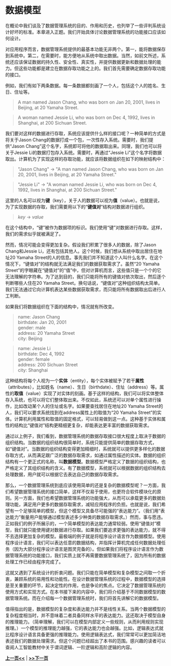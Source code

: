 # 数据模型

在概论中我们谈及了数据管理系统的目的、作用和历史，也列举了一些评判系统设计好坏的标准。本章进入正题。我们开始具体讨论数据管理系统的功能接口应该如何设计。

对应用程序而言，数据管理系统提供的最基本功能无非两个。第一，能将数据保存到系统中。第二，在需要时，能方便地从系统中取出数据。当然，如前文所述，系统还应该保证数据的持久性、安全性、真实性，并提供数据更新和数据处理的能力。但这些功能都是建立在数据存取功能之上的。我们首先需要确定数据存取功能的接口。

例如，我们有如下两条数据。每一条数据都刻画了一个人，包括这个人的姓名、生日、住址等。

> A man named Jason Chang, who was born on Jan 20, 2001, lives in Beijing, at 20 Yamaha Street.

> A woman named Jessie Li, who was born on Dec 4, 1992, lives in Shanghai, at 200 Sichuan Street.

我们要对这样的数据进行存取，系统应该提供什么样的接口呢？一种简单的方式是将关于Jason Chang的数据打成一个包，一次性存入系统。需要时，我们提供“Jason Chang”这个名字，系统即可将他的数据取出来。同理，我们也可以将关于Jessie Li的数据打包存入系统。需要时，再通过“Jessie Li”这个名字将数据取出。计算机为了实现这样的存取功能，就应该将数据组织在如下的映射结构中：

>"Jason Chang" &rarr; "A man named Jason Chang, who was born on Jan 20, 2001, lives in Beijing, at 20 Yamaha Street."

>"Jessie Li" &rarr; "A woman named Jessie Li, who was born on Dec 4, 1992, lives in Shanghai, at 200 Sichuan Street."

这里的人名可以视为**键**（key），关于人的数据可以视为**值**（value）。也就是说，为了实现数据的存取，我们需要用以下的“**键值对**”结构对数据进行组织。

> *key* &rarr; *value* 

在这个结构中，“键”被作为数据项的标识。我们使用“键”对数据进行存取。这样，我们的需求似乎就被满足了。

然而，情况可能会变得更加复杂。假设我们积累了很多人的数据，除了Jason Chang和Jessie Li，还有包括其他人。这个时候，我们想从系统中取出居住在地址20 Yamaha Street的人的信息。事先我们并不知道这个人叫什么名字。在这个情况下，“键值对”的结构就无法满足我们的数据获取需求了。虽然“20 Yamaha Street”的字眼藏在“键值对”的“值”中，但对计算机而言，这些值只是一个个的它无法理解的字符串。为了达到目的，我们只能将所有的键值对依次取出，然后逐个判断哪些人住在20 Yamaha Street。换句话说，“键值对”这种组织结构太简单。我们无法通过它向计算机表达某些数据获取需求，而只能将所有数据取出后进行人工判断。

如果我们将数据组织在下面的结构中，情况就有所改变。

> name: Jason Chang \
> birthdate: Jan 20, 2001 \
> gender: male \
> address: 20 Yamaha Street\
> city: Beijing

> name: Jessie Li \
> birthdate: Dec 4, 1992 \
> gender: female \
> address: 200 Sichuan Street\
> city: Shanghai

这种结构将每个人视为一个**实体**（entity），每个实体被赋予了若干**属性**（attributes），比如姓名（name）、生日（birthdate）、住址（address）等。属性的**取值**（value）实现了对实体的刻画。基于这样的结构，我们可以将实体整体存入系统，也可以将它们整体取出来。不仅如此，系统还可以对单个属性进行操作，比如改动某个人的住址或名字。如果要查找居住在地址20 Yamaha Street的人，我们可以要求系统找到在address属性上的取值为“20 Yamaha Street”的实体。计算机利用属性和取值的固定格式，可以轻易做到这一点。这种基于实体和属性的结构比“键值对”结构更精细更复杂，却能表达更丰富的数据获取需求。

通过以上例子，我们看到，数据管理系统的数据存取接口很大程度上取决于数据的组织结构。当数据的组织结构很简单时，系统只能提供简单的数据存取方式，如“键值对”。当数据的组织结构变得更加精细时，系统就可以提供更多样化的数据存取方式，从而满足跟广泛的数据存取需求，如通过属性描述的实体。数据的组织结构有一个更正式的名称，叫**数据模型**。数据模型严格定义了数据的组织结构，也严格定义了其组织结构的含义。有了数据模型，系统就可以根据数据的组织结构去处理数据，用户就可以根据它去表达自己的数据存取需求。

那么，一个数据管理系统到底应该使用简单的还是复杂的数据模型呢？一方面，我们希望数据管理系统的接口简单，这样不仅易于使用，也更符合软件模块化的原则。另一方面，我们也希望数据管理系统的功能强大，从而可以承载更多的数据处理功能，满足用户更多的数据存取需求，减轻应用程序的负担。也就是说，我们希望有一个足够简单的模型，但这个模型又具备尽可能强的“表达能力”。（我们用“表达能力”衡量用户能够通过模型表述多少种类的数据存取需求。）然而，事与愿违。正如我们的例子所展示的，一个简单模型的表达能力通常较弱。使用“键值对”模型，我们就只能使用键对数据进行存取。如果我们要追求更强的表达能力，就不得不去选择更加复杂的模型。最极端的例子就是将程序设计语言作为数据模型。使用程序设计语言，我们可以表达任意的数据结构，并指挥计算机完成任何数据处理任务（因为大部分程序设计语言是图灵完备的）。但如果我们将程序设计语言作为数据管理系统的功能接口，我们实质上就不再需要数据管理系统了，因为所有的数据处理工作已经由程序完成了。

这就又遇到了系统设计的折衷问题。我们只能在简单模型和复杂模型之间取一个折衷，兼顾系统的易用性和功能性。在设计数据管理系统的过程中，数据模型的选择是至关重要的环节，起决定性的作用，也是争论的焦点。它决定了数据管理系统的使用方式和实现方式。在本书接下来的内容中，我们将介绍基于不同数据模型的数据管理系统。而在介绍每一个数据管理系统时，我们将首先讲解它的数据模型。

值得指出的是，数据模型的复杂度和表达能力并不是线性关系。当两个数据模型的复杂程度相当时，并不意味着二者具备同样水平的表达能力。这还取决于模型自身的推理能力。（简单理解，我们可以在模型内部定义一些规则，从而利用规则实现推理。）一个模型的推理能力越强，它的表达能力也会越强。比如，逻辑表达式就比程序设计语言具备更强的推理能力。使用逻辑表达式，我们常常可以更加简洁地表述我们的数据处理需求。但这个问题已经超出了本书的范围。感兴趣的读者可以查阅人工智能教材中关于谓词逻辑、一阶逻辑和高阶逻辑的内容。

[**上一页<<**](chapter1.4.md) | [**>>下一页**](chapter2.2.md)
